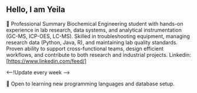 
## Hello, I am Yeila 

💼 Professional Summary
Biochemical Engineering student with hands-on experience in lab research, data systems, and analytical instrumentation (GC-MS, ICP-OES, LC-MS). Skilled in troubleshooting equipment, managing research data (Python, Java, R), and maintaining lab quality standards. Proven ability to support cross-functional teams, design efficient workflows, and contribute to both research and industrial projects.
Linkedin: [https://www.linkedin.com/feed/]

<--!Update every week -->

🔬 Open to learning new programming languages and database setup.
